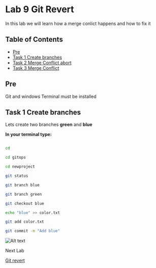 # Lab 9 Git Revert

In this lab we will learn how a merge conlict happens and how to fix it

## Table of Contents

- [Pre](#pre)
- [Task 1 Create branches](#task-1-create-branches)
- [Task 2 Merge Conflict abort](#task-2-merge-conflict-abort)
- [Task 3 Merge Conflict](#task-3-merge-conflict)

## Pre

Git and windows Terminal must be installed

## Task 1 Create branches

Lets create two branches __green__ and __blue__

__In your terminal type:__

```bash

cd

cd gitops

cd newproject

git status

git branch blue

git branch green

git checkout blue

echo "blue" >> color.txt

git add color.txt

git commit -m "Add blue"

```

![Alt text](pics/001_create_branches.png?raw=true "Create branches")

Next Lab

[Git revert](../lab09/lab9.md)
